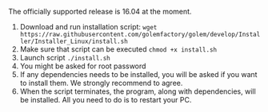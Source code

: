 The officially supported release is 16.04 at the moment.

1. Download and run installation script:
`wget https://raw.githubusercontent.com/golemfactory/golem/develop/Installer/Installer_Linux/install.sh`
2. Make sure that script can be executed
`chmod +x install.sh`
3. Launch script
`./install.sh`
4. You might be asked for root password
5. If any dependencies needs to be installed, you will be asked if you want to install them. We strongly recommend to agree.
6. When the script terminates, the program, along with dependencies, will be installed. All you need to do is to restart your PC.